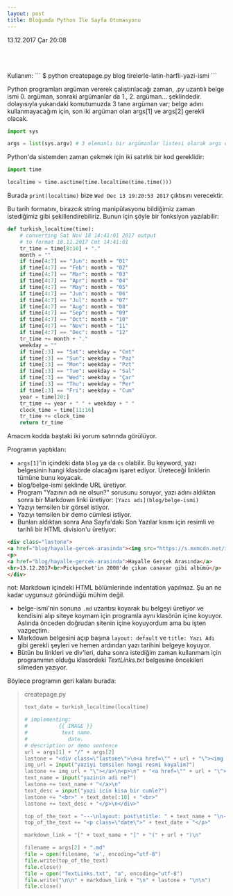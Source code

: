```yaml
---
layout: post
title: Bloğumda Python İle Sayfa Otomasyonu
---
```

<p class="date">13.12.2017 Çar 20:08</p>
<br><br><br>
Kullanım:
```
$ python createpage.py blog tirelerle-latin-harfli-yazi-ismi
```

Python programları argüman vererek çalıştırılacağı zaman, .py uzantılı belge ismi 0. argüman, sonraki argümanlar da 1., 2. argüman... şeklindedir. dolayısıyla yukarıdaki komutumuzda 3 tane argüman var; belge adını kullanmayacağım için, son iki argüman olan args[1] ve args[2] gerekli olacak.
  ```python
  import sys

  args = list(sys.argv) # 3 elemanlı bir argümanlar listesi olarak args elimizde.
  ```

Python'da sistemden zaman çekmek için iki satırlık bir kod gereklidir:

  ```python
  import time

  localtime = time.asctime(time.localtime(time.time()))
  ```
Burada `print(localtime)` bize `Wed Dec 13 19:20:53 2017` çıktısını verecektir.

Bu tarih formatını, birazcık string manipülasyonu bildiğimiz zaman istediğimiz gibi şekillendirebiliriz. Bunun için şöyle bir fonksiyon yazılabilir:

  ```python
  def turkish_localtime(time):
      # converting Sat Nov 18 14:41:01 2017 output
      # to format 18.11.2017 Cmt 14:41:01
      tr_time = time[8:10] + "."
      month = ""
      if time[4:7] == "Jun": month = "01"
      if time[4:7] == "Feb": month = "02"
      if time[4:7] == "Mar": month = "03"
      if time[4:7] == "Apr": month = "04"
      if time[4:7] == "May": month = "05"
      if time[4:7] == "Jun": month = "06"
      if time[4:7] == "Jul": month = "07"
      if time[4:7] == "Aug": month = "08"
      if time[4:7] == "Sep": month = "09"
      if time[4:7] == "Oct": month = "10"
      if time[4:7] == "Nov": month = "11"
      if time[4:7] == "Dec": month = "12"
      tr_time += month + "."
      weekday = ""
      if time[:3] == "Sat": weekday = "Cmt"
      if time[:3] == "Sun": weekday = "Paz"
      if time[:3] == "Mon": weekday = "Pzt"
      if time[:3] == "Tue": weekday = "Sal"
      if time[:3] == "Wed": weekday = "Çar"
      if time[:3] == "Thu": weekday = "Per"
      if time[:3] == "Fri": weekday = "Cum"
      year = time[20:]
      tr_time += year + " " + weekday + " "
      clock_time = time[11:16]
      tr_time += clock_time
      return tr_time
  ```
  Amacım kodda baştaki iki yorum satırında görülüyor.
  
Programın yaptıkları:

- `args[1]`'in içindeki data `blog` ya da `cs` olabilir. Bu keyword, yazı belgesinin hangi klasörde olacağını işaret ediyor. Üreteceği linklerin tümüne bunu koyacak. 
- blog/belge-ismi şeklinde URL üretiyor.
- Program "Yazının adı ne olsun?" sorusunu soruyor, yazı adını aldıktan sonra bir Markdown linki üretiyor: `[Yazı adı](blog/belge-ismi)`
- Yazıyı temsilen bir görsel istiyor. 
- Yazıyı temsilen bir demo cümlesi istiyor.
- Bunları aldıktan sonra Ana Sayfa'daki Son Yazılar kısmı için resimli ve tarihli bir HTML division'u üretiyor:

```html
<div class="lastone">
<a href="blog/hayalle-gercek-arasinda"><img src="https://s.mxmcdn.net/images-storage/albums/4/6/3/8/0/2/28208364_800_800.jpg"></a>
<p>
<a href="blog/hayalle-gercek-arasinda">Hayalle Gerçek Arasında</a>
<br>13.12.2017<br>Pickpocket'in 2008'de çıkan canavar gibi albümü</p>
</div>
```
not: Markdown içindeki HTML bölümlerinde indentation yapılmaz. Şu an ne kadar uygunsuz göründüğü mühim değil.

- belge-ismi'nin sonuna `.md` uzantısı koyarak bu belgeyi üretiyor ve kendisini alıp siteye koymam için programla aynı klasörün içine koyuyor. Aslında önceden doğrudan sitenin içine koyuyordum ama bu işten vazgeçtim. 
- Markdown belgesini açıp başına `layout: default` ve `title: Yazı Adı` gibi gerekli şeyleri ve hemen ardından yazı tarihini belgeye koyuyor.
- Bütün bu linkleri ve div'leri, daha sonra istediğim zaman kullanmam için programımın olduğu klasördeki *TextLinks.txt* belgesine öncekileri silmeden yazıyor. 

Böylece programın geri kalanı burada:

> createpage.py
>```python
>text_date = turkish_localtime(localtime)
>
># implementing: 
>#          {{ IMAGE }}
>#           text name. 
>#             date.
># description or demo sentence
>url = args[1] + "/" + args[2] 
>lastone = "<div class=\"lastone\">\n<a href=\"" + url + "\"><img src=\""
>img_url = input("yaziyi temsilen hangi resmi koyalim?")
>lastone += img_url + "\"></a>\n<p>\n" + "<a href=\"" + url + "\">"
>text_name = input("yazinin adi ne?")
>lastone += text_name + "</a>\n"
>text_desc = input("yazi icin kisa bir cumle?")
>lastone += "<br>" + text_date[:10] + "<br>"
>lastone += text_desc + "</p>\n</div>"
>
>top_of_the_text = "---\nlayout: post\ntitle: " + text_name + "\n---\n" 
>top_of_the_text += "<p class=\"date\">" + text_date + "</p>"
>
>markdown_link = "[" + text_name + "]" + "(" + url + ")\n"
>
>filename = args[2] + ".md"
>file = open(filename, 'w', encoding="utf-8")
>file.write(top_of_the_text)
>file.close()
>file = open("TextLinks.txt", "a", encoding="utf-8")
>file.write("\n\n" + markdown_link + "\n" + lastone + "\n\n")
>file.close()
>```


